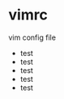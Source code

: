 # vimrc
vim config file


<ul>
    <li>test</li>
    <li>test</li>
    <li>test</li>
    <li>test</li>
    <li>test</li>
</ul>
